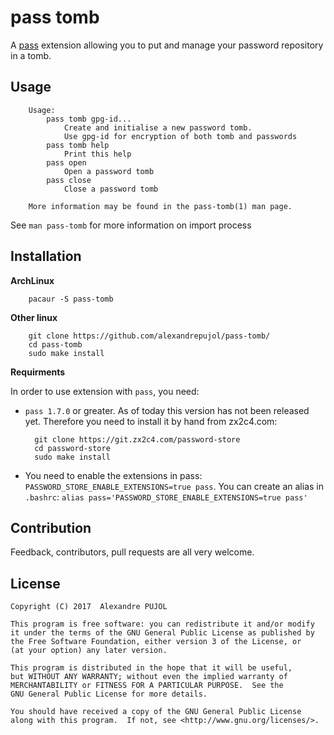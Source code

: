 # pass tomb

A [pass](https://www.passwordstore.org/) extension allowing you to put and
manage your password repository in a tomb.

## Usage

		Usage:
		    pass tomb gpg-id...
		    	Create and initialise a new password tomb.
		    	Use gpg-id for encryption of both tomb and passwords
		    pass tomb help
		    	Print this help
		    pass open
		    	Open a password tomb
		    pass close
		    	Close a password tomb

		More information may be found in the pass-tomb(1) man page.


See `man pass-tomb` for more information on import process


## Installation

**ArchLinux**

		pacaur -S pass-tomb

**Other linux**

		git clone https://github.com/alexandrepujol/pass-tomb/
		cd pass-tomb
		sudo make install

**Requirments**

In order to use extension with `pass`, you need:
* `pass 1.7.0` or greater. As of today this version has not been released yet.
Therefore you need to install it by hand from zx2c4.com:

		git clone https://git.zx2c4.com/password-store
		cd password-store
		sudo make install

* You need to enable the extensions in pass: `PASSWORD_STORE_ENABLE_EXTENSIONS=true pass`.
You can create an alias in `.bashrc`: `alias pass='PASSWORD_STORE_ENABLE_EXTENSIONS=true pass'`


## Contribution
Feedback, contributors, pull requests are all very welcome.


## License

    Copyright (C) 2017  Alexandre PUJOL

    This program is free software: you can redistribute it and/or modify
    it under the terms of the GNU General Public License as published by
    the Free Software Foundation, either version 3 of the License, or
    (at your option) any later version.

    This program is distributed in the hope that it will be useful,
    but WITHOUT ANY WARRANTY; without even the implied warranty of
    MERCHANTABILITY or FITNESS FOR A PARTICULAR PURPOSE.  See the
    GNU General Public License for more details.

    You should have received a copy of the GNU General Public License
    along with this program.  If not, see <http://www.gnu.org/licenses/>.


